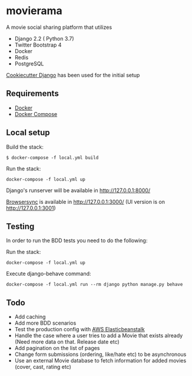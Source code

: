 # movierama
A movie social sharing platform that utilizes


- Django 2.2 ( Python 3.7)
- Twitter Bootstrap 4
- Docker
- Redis
- PostgreSQL

[Cookiecutter Django](https://github.com/pydanny/cookiecutter-django) has been used for the initial setup

## Requirements
- [Docker](https://docs.docker.com/install/#supported-platforms)
- [Docker Compose](https://docs.docker.com/compose/install/)



## Local setup

Build the stack:
```
$ docker-compose -f local.yml build
```
Run the stack:
```
docker-compose -f local.yml up
```
Django's runserver will be available in http://127.0.0.1:8000/

[Browsersync](https://www.browsersync.io/) is available in http://127.0.0.1:3000/
  (UI version is on http://127.0.0.1:3001)
  


## Testing
In order to run the BDD tests you need to do the following:

Run the stack:
```
docker-compose -f local.yml up
```
Execute django-behave command: 
```
docker-compose -f local.yml run --rm django python manage.py behave
```


## Todo

- Add caching
- Add more BDD scenarios
- Test the production config with [AWS Elasticbeanstalk](https://aws.amazon.com/elasticbeanstalk/)
- Handle the case where a user tries to add a Movie that exists already (Need more data on that. Release date etc)
- Add pagination on the list of pages
- Change form submissions (ordering, like/hate etc) to be asynchronous
- Use an external Movie database to fetch information for added movies (cover, cast, rating etc)

